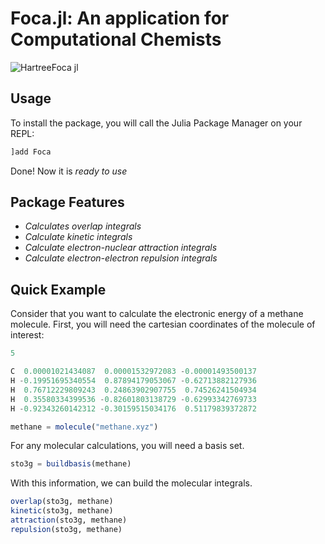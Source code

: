 # Foca.jl: An application for Computational Chemists

![HartreeFoca jl](https://user-images.githubusercontent.com/60739184/170071106-68ba0e42-08a5-4923-b69a-d5db945bdf7b.svg)

## Usage

To install the package, you will call the Julia Package Manager on your REPL:

```julia
]add Foca
```

Done! Now it is *ready to use*
## Package Features

- *Calculates overlap integrals*
- *Calculate kinetic integrals*
- *Calculate electron-nuclear attraction integrals*
- *Calculate electron-electron repulsion integrals*

## Quick Example

Consider that you want to calculate the electronic energy of a methane molecule. First, you will need the cartesian coordinates of the molecule of interest:

```julia
5

C  0.00001021434087  0.00001532972083 -0.00001493500137
H -0.19951695340554  0.87894179053067 -0.62713882127936
H  0.76712229809243  0.24863902907755  0.74526241504934
H  0.35580334399536 -0.82601803138729 -0.62993342769733
H -0.92343260142312 -0.30159515034176  0.51179839372872
```

```julia
methane = molecule("methane.xyz")
```

For any molecular calculations, you will need a basis set.

```julia
sto3g = buildbasis(methane)
```

With this information, we can build the molecular integrals.

```julia
overlap(sto3g, methane)
kinetic(sto3g, methane)
attraction(sto3g, methane)
repulsion(sto3g, methane)
```